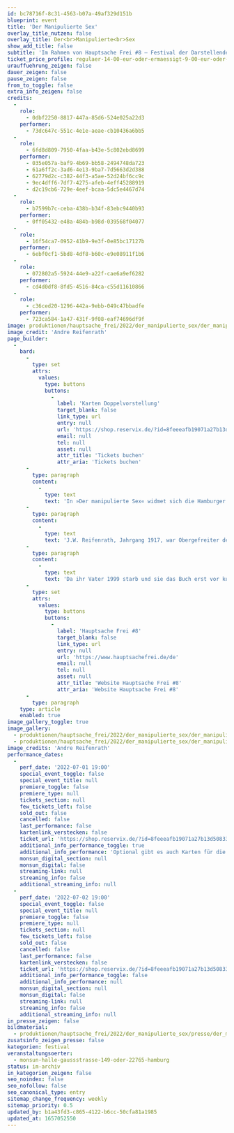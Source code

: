 ```yaml
---
id: bc78716f-8c31-4563-b07a-49af329d151b
blueprint: event
title: 'Der Manipulierte Sex'
overlay_title_nutzen: false
overlay_title: Der<br>Manipulierte<br>Sex
show_add_title: false
subtitle: 'Im Rahmen von Hauptsache Frei #8 – Festival der Darstellenden Künste Hamburgs'
ticket_price_profile: regulaer-14-00-eur-oder-ermaessigt-9-00-eur-oder-soli-4-00-eur
urauffuehrung_zeigen: false
dauer_zeigen: false
pause_zeigen: false
from_to_toggle: false
extra_info_zeigen: false
credits:
  -
    role:
      - 0dbf2250-8817-447a-85d6-524e025a22d3
    performer:
      - 73dc647c-551c-4e1e-aeae-cb10436a6bb5
  -
    role:
      - 6fd8d809-7950-4faa-b43e-5c802ebd8699
    performer:
      - 035e057a-baf9-4b69-bb58-2494748da723
      - 61a6ff2c-3ad6-4e13-9ba7-7d5663d2d388
      - 62779d2c-c382-44f3-a5ae-52d24bf6cc9c
      - 9ec4dff6-7df7-4275-afeb-4eff45288919
      - d2c19cb6-729e-4eef-bcaa-5dc5e4467d74
  -
    role:
      - b7599b7c-ceba-438b-b34f-83ebc9440b93
    performer:
      - 0ff05432-e48a-484b-b98d-039568f04077
  -
    role:
      - 16f54ca7-0952-41b9-9e3f-0e85bc17127b
    performer:
      - 6ebf0cf1-5bd8-4df8-b60c-e9e08911f1b6
  -
    role:
      - 072802a5-5924-44e9-a22f-cae6a9ef6282
    performer:
      - cd4d0df8-8fd5-4516-84ca-c55d11610866
  -
    role:
      - c36ced20-1296-442a-9ebb-049c47bbadfe
    performer:
      - 723ca584-1a47-431f-9f08-eaf74696df9f
image: produktionen/hauptsache_frei/2022/der_manipulierte_sex/der_manipulierte_sex_01_c_andre_reifenrath.jpg
image_credit: 'Andre Reifenrath'
page_builder:
  -
    bard:
      -
        type: set
        attrs:
          values:
            type: buttons
            buttons:
              -
                label: 'Karten Doppelvorstellung'
                target_blank: false
                link_type: url
                entry: null
                url: 'https://shop.reservix.de/?id=8feeeafb19071a27b13d5083379d95183e9ab490f2f135faf80b2fecfc1ba00f2aba7ad8945f4a4292549eb86feddc1b&vID=7337&eventGrpID=405172'
                email: null
                tel: null
                asset: null
                attr_title: 'Tickets buchen'
                attr_aria: 'Tickets buchen'
      -
        type: paragraph
        content:
          -
            type: text
            text: 'In »Der manipulierte Sex« widmet sich die Hamburger Theatermacherin Susanne Reifenrath gemeinsam mit Künstler:innen verschiedener Kunstrichtungen der Erforschung des literarischen Erbes ihres Vaters J.W.Reifenrath, der im Jahr 1968 ein gleichnamiges Buch veröffentlichte. Im Klappentext heißt es: „Dieses Buch informiert rücksichtslos offen über nahezu alle Erscheinungsformen der Sexualität in der Gesellschaft von heute.“ Das Bild, das er von seiner Zeit und indirekt von sich selbst zeichnet, ist höchst verstörend, herausfordernd und peinlich. Mehr als 50 Jahre später erforscht seine Tochter Susanne Reifenrath ein allgegenwärtiges Dilemma der späten 60er-Jahre: das Aufeinandertreffen von überkommenen Moralvorstellungen und rebellierender Wut der Nachgeborenen auf die überall präsente nationalsozialistisch verformte Generation der den gesellschaftlichen Diskurs prägenden Männer.'
      -
        type: paragraph
        content:
          -
            type: text
            text: 'J.W. Reifenrath, Jahrgang 1917, war Obergefreiter der Wehrmacht im zweiten Weltkrieg, später Journalist bei verschiedenen Tageszeitungen und Autor diverser Bücher, zweimal verheiratet, Vater von (mindestens) 14 Kindern und Zeit seines Lebens hochgradig promiskuitiv. Er war zum Datum des Erscheinens bereits 51 Jahre alt – kein bewegter 68er also, sondern ein durch nationalsozialistische Ideale geprägter alternder Mann. Die familiäre Welt in der Susanne Reifenrath mit ihren fünf Brüdern aufwuchs, beschreibt sie als zutiefst geprägt von seiner uferlosen männlich-patriarchalischen Sexualität.'
      -
        type: paragraph
        content:
          -
            type: text
            text: 'Da ihr Vater 1999 starb und sie das Buch erst vor kurzem entdeckt und gelesen hat, bleibt ihr nur, den Vater, der seine starke Faszination und Feldforschung zum Thema hinter einer investigativen Pseudo-Wissenschaftlichkeit versteckte, aus dem Buch quasi „heraus zu lesen“. Um dem Vorwurf zu begegnen, dass es sich dabei lediglich um eine späte selbsttherapeutische Auseinandersetzung einer Tochter mit ihrem Vater handelt, nimmt sie diese „Exhumierung“ gemeinsam mit anderen Künstler:innen verschiedener Sparten vor, steigt tiefer in den Stoff und seine Zeitbezüge ein, führt Interviews, sichtet weiterführendes Material und erkundet szenisch, welche Perspektiven sich eröffnen. Dabei ist sie zugleich Subjekt und Objekt ihrer Geschichte, liefert sich verschiedenen Lesarten aus, stellt sich zur Verfügung und baut so einen Parcours der Zuschreibungen und Spekulationen – ein multiästhetisches Abbild dessen, was wir beim Lesen empfinden und was an diesem Stoff von universellem Interesse sein könnte.'
      -
        type: set
        attrs:
          values:
            type: buttons
            buttons:
              -
                label: 'Hauptsache Frei #8'
                target_blank: false
                link_type: url
                entry: null
                url: 'https://www.hauptsachefrei.de/de'
                email: null
                tel: null
                asset: null
                attr_title: 'Website Hauptsache Frei #8'
                attr_aria: 'Website Hauptsache Frei #8'
      -
        type: paragraph
    type: article
    enabled: true
image_gallery_toggle: true
image_gallery:
  - produktionen/hauptsache_frei/2022/der_manipulierte_sex/der_manipulierte_sex_02_c_andre_reifenrath.jpg
  - produktionen/hauptsache_frei/2022/der_manipulierte_sex/der_manipulierte_sex_01_c_andre_reifenrath.jpg
image_credits: 'Andre Reifenrath'
performance_dates:
  -
    perf_date: '2022-07-01 19:00'
    special_event_toggle: false
    special_event_title: null
    premiere_toggle: false
    premiere_type: null
    tickets_section: null
    few_tickets_left: false
    sold_out: false
    cancelled: false
    last_performance: false
    kartenlink_verstecken: false
    ticket_url: 'https://shop.reservix.de/?id=8feeeafb19071a27b13d5083379d95183e9ab490f2f135faf80b2fecfc1ba00f2aba7ad8945f4a4292549eb86feddc1b&vID=7337&eventGrpID=405058&eventID=1945144'
    additional_info_performance_toggle: true
    additional_info_performance: 'Optional gibt es auch Karten für die beiden Festivalbeiträge am 1. Juli 2022 „Rooooooooooooooooooolling in the Deep“ & „Der Manipulierte Sex“ im Abo-Doppelpack.'
    monsun_digital_section: null
    monsun_digital: false
    streaming-link: null
    streaming_info: false
    additional_streaming_info: null
  -
    perf_date: '2022-07-02 19:00'
    special_event_toggle: false
    special_event_title: null
    premiere_toggle: false
    premiere_type: null
    tickets_section: null
    few_tickets_left: false
    sold_out: false
    cancelled: false
    last_performance: false
    kartenlink_verstecken: false
    ticket_url: 'https://shop.reservix.de/?id=8feeeafb19071a27b13d5083379d95183e9ab490f2f135faf80b2fecfc1ba00f2aba7ad8945f4a4292549eb86feddc1b&vID=7337&eventGrpID=405058&eventID=1946766'
    additional_info_performance_toggle: false
    additional_info_performance: null
    monsun_digital_section: null
    monsun_digital: false
    streaming-link: null
    streaming_info: false
    additional_streaming_info: null
in_presse_zeigen: false
bildmaterial:
  - produktionen/hauptsache_frei/2022/der_manipulierte_sex/presse/der_manipulierte_sex_01_c_andre_reifenrath_monsun.zip
zusatsinfo_zeigen_presse: false
kategorien: festival
veranstaltungsoerter:
  - monsun-halle-gaussstrasse-149-oder-22765-hamburg
status: im-archiv
in_kategorien_zeigen: false
seo_noindex: false
seo_nofollow: false
seo_canonical_type: entry
sitemap_change_frequency: weekly
sitemap_priority: 0.5
updated_by: b1a43fd3-c865-4122-b6cc-50cfa81a1985
updated_at: 1657052550
---
```

